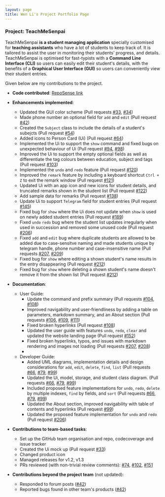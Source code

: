 ```yaml
---
layout: page
title: Wen Li's Project Portfolio Page
---
```


### Project: TeachMeSenpai

TeachMeSenpai **is a student managing application** specially customised for **teaching assistants** who have a lot of
students to keep track of. It is tailored to assist the user in monitoring their students' progress, and details. 
TeachMeSenpai is optimised for fast-typists with a **Command Line Interface (CLI)** 
so users can easily edit their student's details, with the benefits of a
**Graphical User Interface (GUI)** so users can conveniently view their student entries.

Given below are my contributions to the project.

* **Code contributed**: [RepoSense link](https://nus-cs2103-ay2223s2.github.io/tp-dashboard/?search=wendy0107&breakdown=true)

* **Enhancements implemented**:
  * Updated the GUI color scheme (Pull requests [\#33](), [\#34]())
  * Made phone number an optional field for `add` and `edit` (Pull request [\#42]())
  * Created the `Subject` class to include the details of a student's subejcts (Pull request [\#54]())
  * Added icons to Person Card (Ui) (Pull request [\#64]())
  * Implemented the Ui to support the `show` command and fixed bugs on unexpected behaviour of Ui (Pull request [\#94](), [\#98]())
  * Improved the Ui to support the empty optional fields as well as differentiate the tag colours between education, subject and tags (Pull request [\#103]())
  * Implemented the `undo` and `redo` feature (Pull request [\#120]())
  * Improved the `remark` feature by including a keyboard shortcut `Ctrl + Z` to exit the remark window (Pull request [\#121]())
  * Updated Ui with an app icon and new icons for student details, and truncated remarks shown in the student list (Pull request [\#122]())
  * Add sample data for remarks (Pull request [\#138]())
  * Update Ui to support `Telegram` field for student entries (Pull request [\#145]())
  * Fixed bug for `show` where the Ui does not update when `show` is used on newly added student entries (Pull request [\#189]())
  * Fixed `undo` `redo` bug where the student list updates irregularly when used in succession and removed some unused code (Pull request [\#206]())
  * Fixed `add` and `edit` bug where duplicate students are allowed to be added due to case-sensitve naming and made students unique by telegram handle, phone number
  and case-insensitive name (Pull requests [\#207](), [\#209]())
  * Fixed bug for `show` where editing a shown student's name results in the entry disappearing (Pull request [\#212]())
  * Fixed bug for `show` where deleting a shown student's name doesn't remove it from the shown list (Pull request [\#212]())

* **Documentation**:
  * User Guide:
    * Update the command and prefix summary (Pull requests [\#104](), [\#108]())
    * Improved navigability and user-friendliness by adding a table on parameters, markdown summary, and an About section (Pull requests [\#106](), [\#109](), [\#111]())
    * Fixed broken hyperlinks (Pull request [\#108]())
    * Updated the user guide with features `undo`, `redo`, `clear` and updated the website landing page (Pull request [\#152]())
    * Fixed broken hyperlinks, typos, and issues with markdown rendering and images not loading (Pull requests [\#207](), [\#208]())
    * 
  * Developer Guide:
    * Added UML diagrams, implementation details and design considerations for `add`, `edit`, `delete`, `find`, `list` (Pull requests [\#66](), [\#79](), [\#99]())
    * Updated the Ui, model, storage, and student class diagram. (Pull requests [\#66](), [\#79](), [\#99]())
    * Included proposed feature implementations for `undo`, `redo`, `delete` by multiple indexes, `find` by fields, and `sort` (Pull requests [\#66](), [\#79](), [\#99]())
    * Updated the About section, improved navigability with table of contents and hyperlinks (Pull request [\#99]())
    * Updated the proposed feature implementation for `undo` and `redo` (Pull request [\#206]())

* **Contributions to team-based tasks**:
  * Set up the GitHub team organisation and repo, codecoverage and issue tracker
  * Created the Ui mock up (Pull request [\#33]())
  * Changed product icon
  * Managed releases for v1.2, v1.3
  * PRs reviewed (with non-trivial review comments): [\#74](), [\#102](), [\#151]() 

* **Contributions beyond the project team** (not updated):
  * Responded to forum posts ([\#42]())
  * Reported bugs found in other team's products ([\#42]())
